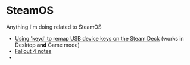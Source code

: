 # SteamOS
Anything I'm doing related to SteamOS

* [Using 'keyd' to remap USB device keys on the Steam Deck](input/keyd.md) 
    (works in Desktop **and** Game mode)
* [Fallout 4 notes](fallout4/install.md)
* 
